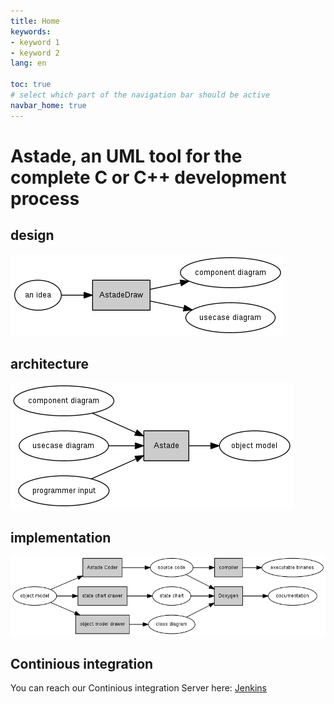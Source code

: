 ```yaml
---
title: Home
keywords:
- keyword 1
- keyword 2
lang: en

toc: true
# select which part of the navigation bar should be active
navbar_home: true
---
```


Astade, an UML tool for the complete C or C++ development process
=================================================================

design
------

![draw an idea](media/idea.png)

architecture
------------

![make an architecture](media/astade.png)

implementation
--------------

![generate the code and the documentation](media/implementation.png)

Continious integration
----------------------

You can reach our Continious integration Server here: [Jenkins](http://dev.astade.de)
